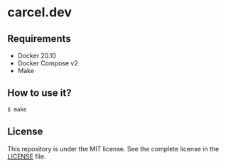 # carcel.dev

## Requirements

- Docker 20.10
- Docker Compose v2
- Make

## How to use it?

```bash
$ make
```

## License

This repository is under the MIT license. See the complete license in the [LICENSE](LICENSE) file.
